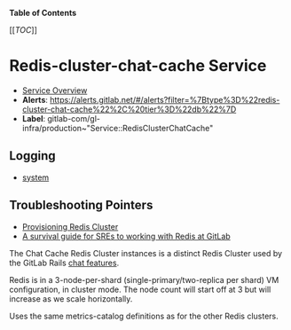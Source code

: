 <!-- MARKER: do not edit this section directly. Edit services/service-catalog.yml then run scripts/generate-docs -->

**Table of Contents**

[[_TOC_]]

# Redis-cluster-chat-cache Service

* [Service Overview](https://dashboards.gitlab.net/d/redis-cluster-chat-cache-main/redis-cluster-chat-cache-overview)
* **Alerts**: <https://alerts.gitlab.net/#/alerts?filter=%7Btype%3D%22redis-cluster-chat-cache%22%2C%20tier%3D%22db%22%7D>
* **Label**: gitlab-com/gl-infra/production~"Service::RedisClusterChatCache"

## Logging

* [system]()

## Troubleshooting Pointers

* [Provisioning Redis Cluster](../redis/provisioning-redis-cluster.md)
* [A survival guide for SREs to working with Redis at GitLab](../redis/redis-survival-guide-for-sres.md)
<!-- END_MARKER -->

<!-- ## Summary -->

The Chat Cache Redis Cluster instances is a distinct Redis Cluster used by the GitLab Rails [chat features](https://gitlab.com/gitlab-org/gitlab/-/issues/410521).

<!-- ## Architecture -->

Redis is in a 3-node-per-shard (single-primary/two-replica per shard) VM configuration, in cluster mode. The node count will start off at 3 but will increase as we scale horizontally.

<!-- ## Performance -->

<!-- ## Scalability -->

<!-- ## Availability -->

<!-- ## Durability -->

<!-- ## Security/Compliance -->

<!-- ## Monitoring/Alerting -->

Uses the same metrics-catalog definitions as for the other Redis clusters.

<!-- ## Links to further Documentation -->
